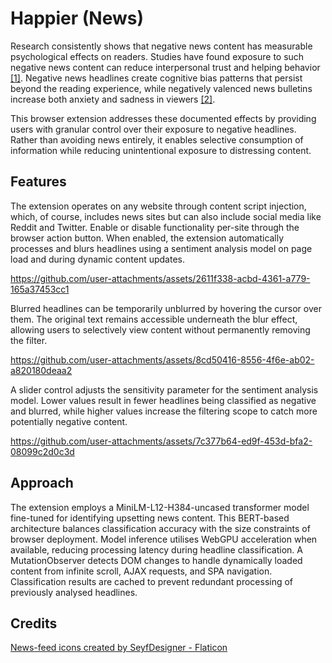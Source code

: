 # Happier (News)

Research consistently shows that negative news content has measurable psychological effects on readers. Studies have found exposure to such negative news content can reduce interpersonal trust and helping behavior [[1]](https://www.sciencedirect.com/science/article/abs/pii/S0747563218305466). Negative news headlines create cognitive bias patterns that persist beyond the reading experience, while negatively valenced news bulletins increase both anxiety and sadness in viewers [[2]](https://www.researchgate.net/publication/14149927_The_psychological_impact_of_negative_TV_news_bulletins_The_catastrophizing_of_personal_worries).

This browser extension addresses these documented effects by providing users with granular control over their exposure to negative headlines. Rather than avoiding news entirely, it enables selective consumption of information while reducing unintentional exposure to distressing content.

## Features

The extension operates on any website through content script injection, which, of course, includes news sites but can also include social media like Reddit and Twitter. Enable or disable functionality per-site through the browser action button. When enabled, the extension automatically processes and blurs headlines using a sentiment analysis model on page load and during dynamic content updates.

https://github.com/user-attachments/assets/2611f338-acbd-4361-a779-165a37453cc1

Blurred headlines can be temporarily unblurred by hovering the cursor over them. The original text remains accessible underneath the blur effect, allowing users to selectively view content without permanently removing the filter.

https://github.com/user-attachments/assets/8cd50416-8556-4f6e-ab02-a820180deaa2

A slider control adjusts the sensitivity parameter for the sentiment analysis model. Lower values result in fewer headlines being classified as negative and blurred, while higher values increase the filtering scope to catch more potentially negative content.

https://github.com/user-attachments/assets/7c377b64-ed9f-453d-bfa2-08099c2d0c3d

## Approach

The extension employs a MiniLM-L12-H384-uncased transformer model fine-tuned for identifying upsetting news content. This BERT-based architecture balances classification accuracy with the size constraints of browser deployment. Model inference utilises WebGPU acceleration when available, reducing processing latency during headline classification. A MutationObserver detects DOM changes to handle dynamically loaded content from infinite scroll, AJAX requests, and SPA navigation. Classification results are cached to prevent redundant processing of previously analysed headlines.

## Credits

<a href="https://www.flaticon.com/free-icons/news-feed" title="news-feed icons">News-feed icons created by SeyfDesigner - Flaticon</a>
